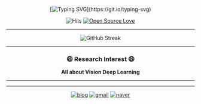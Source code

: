 <div align=center>

[![Typing SVG](https://readme-typing-svg.herokuapp.com?lines=Hello+JM+LOG!)](https://git.io/typing-svg)

</div>

<div align=center>

![Hits](https://hits.seeyoufarm.com/api/count/incr/badge.svg?url=https://github.com/jjeamin)
[![Open Source Love](https://badges.frapsoft.com/os/v1/open-source.svg?v=103)](https://github.com/jjeamin)

</div>

-----

<div align=center>
   
   ![GitHub Streak](http://github-readme-streak-stats.herokuapp.com?user=jjeamin&theme=neon-dark&hide_border=true)
   
</div>

-----

<div align=center>
   
### 😄 Research Interest 😄

**All about Vision Deep Learning**

</div>

------



------

<div align=center>

[![blog](https://img.shields.io/badge/Blog-Here-blue?style=for-the-badge)](https://jjeamin.github.io/)
[![gmail](https://img.shields.io/badge/Gmail-Here-red?style=for-the-badge)](mailto:woalsdl600@gmail.com)
[![naver](https://img.shields.io/badge/Naver-Here-green?style=for-the-badge)](mailto:woalsdl500@naver.com)

</div>
